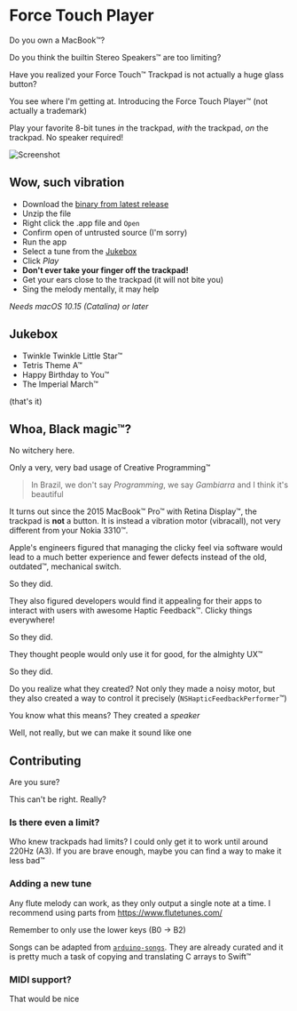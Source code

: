 # Force Touch Player

Do you own a MacBook™?

Do you think the builtin Stereo Speakers™ are too limiting?

Have you realized your Force Touch™ Trackpad is not actually a huge glass button?

You see where I'm getting at. Introducing the Force Touch Player™ (not actually a trademark)

Play your favorite 8-bit tunes _in_ the trackpad, _with_ the trackpad, _on_ the trackpad. No speaker required!

![Screenshot](./docs/screenshot.png)

## Wow, such vibration

- Download the [binary from latest release](https://github.com/danilofuchs/ForceTouchPlayer/releases)
- Unzip the file
- Right click the .app file and `Open`
- Confirm open of untrusted source (I'm sorry)
- Run the app
- Select a tune from the [Jukebox](#jukebox)
- Click _Play_
- **Don't ever take your finger off the trackpad!**
- Get your ears close to the trackpad (it will not bite you)
- Sing the melody mentally, it may help

_Needs macOS 10.15 (Catalina) or later_

## Jukebox

- Twinkle Twinkle Little Star™
- Tetris Theme A™
- Happy Birthday to You™
- The Imperial March™

(that's it)

## Whoa, Black magic™?

No witchery here.

Only a very, very bad usage of Creative Programming™

> In Brazil, we don't say _Programming_, we say _Gambiarra_ and I think it's beautiful

It turns out since the 2015 MacBook™ Pro™ with Retina Display™, the trackpad is **not** a button. It is instead a vibration motor (vibracall), not very different from your Nokia 3310™.

Apple's engineers figured that managing the clicky feel via software would lead to a much better experience and fewer defects instead of the old, outdated™, mechanical switch.

So they did.

They also figured developers would find it appealing for their apps to interact with users with awesome Haptic Feedback™. Clicky things everywhere!

So they did.

They thought people would only use it for good, for the almighty UX™

So they did.

Do you realize what they created? Not only they made a noisy motor, but they also created a way to control it precisely (`NSHapticFeedbackPerformer`™)

You know what this means? They created a _speaker_

Well, not really, but we can make it sound like one

## Contributing

Are you sure?

This can't be right. Really?

### Is there even a limit?

Who knew trackpads had limits? I could only get it to work until around 220Hz (A3). If you are brave enough, maybe you can find a way to make it less bad™

### Adding a new tune

Any flute melody can work, as they only output a single note at a time. I recommend using parts from https://www.flutetunes.com/

Remember to only use the lower keys (B0 -> B2)

Songs can be adapted from [`arduino-songs`](https://github.com/robsoncouto/arduino-songs). They are already curated and it is pretty much a task of copying and translating C arrays to Swift™

### MIDI support?

That would be nice
